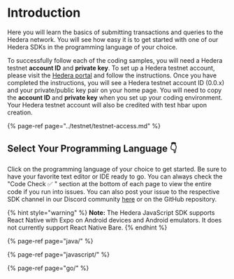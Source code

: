 # Introduction

Here you will learn the basics of submitting transactions and queries to the Hedera network. You will see how easy it is to get started with one of our Hedera SDKs in the programming language of your choice.

To successfully follow each of the coding samples, you will need a Hedera testnet **account ID** and **private key**. To set up a Hedera testnet account, please visit the [Hedera portal](https://portal.hedera.com/register) and follow the instructions. Once you have completed the instructions, you will see a Hedera testnet account ID \(0.0.x\) and your private/public key pair on your home page. You will need to copy the **account ID** and **private key** when you set up your coding environment. Your Hedera testnet account will also be credited with test hbar upon creation.

{% page-ref page="../testnet/testnet-access.md" %}

## Select Your Programming Language 👇

Click on the programming language of your choice to get started. Be sure to have your favorite text editor or IDE ready to go. You can always check the "Code Check ✅ " section at the bottom of each page to view the entire code if you run into issues. You can also post your issue to the respective SDK channel in our Discord community [here](http://hedera.com/discord) or on the GitHub repository.

{% hint style="warning" %}
**Note:** The Hedera JavaScript SDK supports React Native with Expo on Android devices and Android emulators. It does not currently support React Native Bare.
{% endhint %}

{% page-ref page="java/" %}

{% page-ref page="javascript/" %}

{% page-ref page="go/" %}

